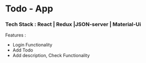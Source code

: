 <h1>Todo - App </h1>

<h3>Tech Stack : React | Redux |JSON-server | Material-Ui</h3>
Features : 
<ul>
<li> Login Functionality</li>
<li> Add Todo </li>
<li>Add description, Check Functionality</li>

</ul>
